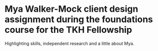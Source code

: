 # Mya Walker-Mock client design assignment during the foundations course for the TKH Fellowship
Highlighting skills, independent research and a little about Mya.


